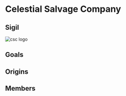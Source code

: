 <!-- TITLE: Celestial Salvage Company -->
<!-- SUBTITLE: A group of intrepid souls brought together in the spirit of larceny. -->

# Celestial Salvage Company
## Sigil
![csc logo](https://i.imgur.com/hbBTqDe.png)

## Goals
## Origins
## Members
